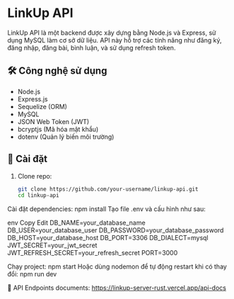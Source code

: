 # LinkUp API

LinkUp API là một backend được xây dựng bằng Node.js và Express, sử dụng MySQL làm cơ sở dữ liệu. API này hỗ trợ các tính năng như đăng ký, đăng nhập, đăng bài, bình luận, và sử dụng refresh token.

## 🛠 Công nghệ sử dụng

- Node.js
- Express.js
- Sequelize (ORM)
- MySQL
- JSON Web Token (JWT)
- bcryptjs (Mã hóa mật khẩu)
- dotenv (Quản lý biến môi trường)

## 🚀 Cài đặt

1. Clone repo:
   ```sh
   git clone https://github.com/your-username/linkup-api.git
   cd linkup-api
   
Cài đặt dependencies:
npm install
Tạo file .env và cấu hình như sau:

env
Copy
Edit
DB_NAME=your_database_name
DB_USER=your_database_user
DB_PASSWORD=your_database_password
DB_HOST=your_database_host
DB_PORT=3306
DB_DIALECT=mysql
JWT_SECRET=your_jwt_secret
JWT_REFRESH_SECRET=your_refresh_secret
PORT=3000

Chạy project:
npm start
Hoặc dùng nodemon để tự động restart khi có thay đổi:
npm run dev

📌 API Endpoints documents: 
https://linkup-server-rust.vercel.app/api-docs
